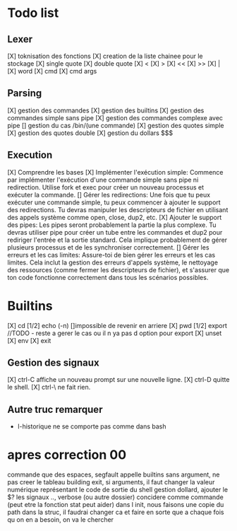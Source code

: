# Todo list

## Lexer
[X] toknisation des fonctions
[X] creation de la liste chainee pour le stockage 
[X] single quote
[X] double quote
[X] <
[X] >
[X] <<
[X] >>
[X] |
[X] word
[X] cmd
[X] cmd args


## Parsing
[X] gestion des commandes
[X] gestion des builtins
[X] gestion des commandes simple sans pipe
[X] gestion des commandes complexe avec pipe
[] gestion du cas /bin/(une commande)
[X] gestion des quotes simple
[X] gestion des quotes double
[X] gestion du dollars $$$

## Execution 
[X] Comprendre les bases
[X] Implémenter l'exécution simple:
    Commence par implémenter l'exécution d'une commande simple sans pipe ni redirection. Utilise fork et exec pour créer un nouveau processus et exécuter la commande.
[] Gérer les redirections:
    Une fois que tu peux exécuter une commande simple, tu peux commencer à ajouter le support des redirections. Tu devras manipuler les descripteurs de fichier en utilisant des appels système comme open, close, dup2, etc.
[X] Ajouter le support des pipes:
    Les pipes seront probablement la partie la plus complexe. Tu devras utiliser pipe pour créer un tube entre les commandes et dup2 pour rediriger l'entrée et la sortie standard. Cela implique probablement de gérer plusieurs processus et de les synchroniser correctement.
[] Gérer les erreurs et les cas limites:
    Assure-toi de bien gérer les erreurs et les cas limites. Cela inclut la gestion des erreurs d'appels système, le nettoyage des ressources (comme fermer les descripteurs de fichier), et s'assurer que ton code fonctionne correctement dans tous les scénarios possibles.

# Builtins
[X] cd
[1/2] echo (-n) []impossible de revenir en arriere
[X] pwd
[1/2] export //TODO - reste a gerer le cas ou il n ya pas d option pour export 
[X] unset
[X] env
[X] exit 


## Gestion des signaux
[X] ctrl-C affiche un nouveau prompt sur une nouvelle ligne.
[X] ctrl-D quitte le shell.
[X] ctrl-\ ne fait rien.

## Autre truc remarquer
- l-historique ne se comporte pas comme dans bash


# apres correction 00
commande que des espaces, segfault
appelle builtins sans argument, ne pas creer le tableau
building exit, si arguments, il faut changer la valeur numérique représentant le code de sortie du shell
gestion dollard, ajouter le $?
les signaux
.., verbose (ou autre dossier) concidere comme commande (peut etre la fonction stat peut aider)
dans l init, nous faisons une copie du path dans la struc, il faudrai changer ca et faire en sorte que a chaque fois qu on en a besoin, on va le chercher